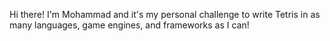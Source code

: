 Hi there!
I'm Mohammad and it's my personal challenge to write Tetris in as many languages, game engines, and frameworks as I can!
